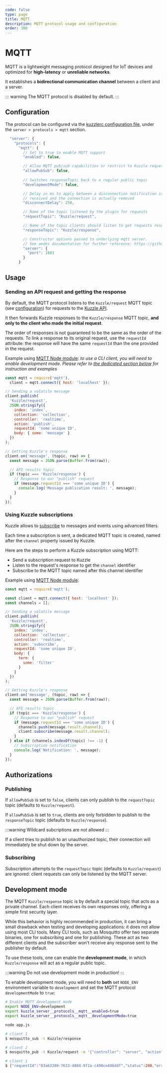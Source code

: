 ```yaml
---
code: false
type: page
title: MQTT
description: MQTT protocol usage and configuration  
order: 300
---
```


# MQTT

MQTT is a lightweight messaging protocol designed for IoT devices and optimized for **high-latency** or **unreliable networks**.  

It establishes a **bidirectional communication channel** between a client and a server.

::: warning
The MQTT protocol is disabled by default.
:::

## Configuration

The protocol can be configured via the [kuzzlerc configuration file](/core/2/guides/advanced/8-configuration), under the `server > protocols > mqtt` section.

```js
  "server": {
    "protocols": {
      "mqtt": {
        // Set to true to enable MQTT support
        "enabled": false,

        // Allow MQTT pub/sub capabilities or restrict to Kuzzle requests only
        "allowPubSub": false,
        
        // Switches responseTopic back to a regular public topic
        "developmentMode": false,

        // Delay in ms to apply between a disconnection notification is
        // received and the connection is actually removed
        "disconnectDelay": 250,

        // Name of the topic listened by the plugin for requests
        "requestTopic": "Kuzzle/request",

        // Name of the topic clients should listen to get requests result
        "responseTopic": "Kuzzle/response",

        // Constructor options passed to underlying mqtt server.
        // See aedes documentation for further reference: https://github.com/moscajs/aedes
        "server": {
          "port": 1883
        }
      }
```

## Usage

### Sending an API request and getting the response

By default, the MQTT protocol listens to the `Kuzzle/request` MQTT topic (see [configuration](#configuration)) for requests to the [Kuzzle API](/core/2/api/essentials/connecting-to-kuzzle).

It then forwards Kuzzle responses to the `Kuzzle/response` MQTT topic, **and only to the client who made the initial request**.

The order of responses is not guaranteed to be the same as the order of the requests. To link a response to its original request, use the `requestId` attribute: the response will have the same `requestId` than the one provided in the request.

Example using [MQTT Node module](https://www.npmjs.com/package/mqtt): _to use a CLI client, you will need to enable development mode. Please refer to [the dedicated section below](#development-mode) for instruction and examples_

```js
const mqtt = require('mqtt'),
  client = mqtt.connect({ host: 'localhost' });

// Sending a volatile message
client.publish(
  'Kuzzle/request',
  JSON.stringify({
    index: 'index',
    collection: 'collection',
    controller: 'realtime',
    action: 'publish',
    requestId: 'some unique ID',
    body: { some: 'message' }
  })
);

// Getting Kuzzle's response
client.on('message', (topic, raw) => {
  const message = JSON.parse(Buffer.from(raw));

  // API results topic
  if (topic === 'Kuzzle/response') {
    // Response to our "publish" request
    if (message.requestId === 'some unique ID') {
      console.log('Message publication result: ', message);
    }
  }
});
```

### Using Kuzzle subscriptions

Kuzzle allows to [subscribe](/core/2/api/controllers/realtime/subscribe) to messages and events using advanced filters.

Each time a subscription is sent, a dedicated MQTT topic is created, named after the `channel` property issued by Kuzzle.

Here are the steps to perform a Kuzzle subscription using MQTT:

- Send a subscription request to Kuzzle
- Listen to the request's response to get the `channel` identifier
- Subscribe to the MQTT topic named after this channel identifier

Example using [MQTT Node module](https://www.npmjs.com/package/mqtt):

```js
const mqtt = require('mqtt');

const client = mqtt.connect({ host: 'localhost' });
const channels = [];

// Sending a volatile message
client.publish(
  'Kuzzle/request',
  JSON.stringify({
    index: 'index',
    collection: 'collection',
    controller: 'realtime',
    action: 'subscribe',
    requestId: 'some unique ID',
    body: {
      term: {
        some: 'filter'
      }
    }
  })
);

// Getting Kuzzle's response
client.on('message', (topic, raw) => {
  const message = JSON.parse(Buffer.from(raw));

  // API results topic
  if (topic === 'Kuzzle/response') {
    // Response to our "publish" request
    if (message.requestId === 'some unique ID') {
      channels.push(message.result.channel);
      client.subscribe(message.result.channel);
    }
  } else if (channels.indexOf(topic) !== -1) {
    // Subscription notification
    console.log('Notification: ', message);
  }
});
```

## Authorizations

### Publishing

If `allowPubSub` is set to `false`, clients can only publish to the `requestTopic` topic (defaults to `Kuzzle/request`).

If `allowPubSub` is set to `true`, clients are only forbidden to publish to the `responseTopic` topic (defaults to `Kuzzle/response`).

:::warning
Wildcard subcriptions are not allowed
:::

If a client tries to publish to an unauthorized topic, their connection will immediately be shut down by the server.

### Subscribing

Subscription attempts to the `requestTopic` topic (defaults to `Kuzzle/request`) are ignored: client requests can only be listened by the MQTT server.

## Development mode

The MQTT `Kuzzle/response` topic is by default a special topic that acts as a private channel. Each client receives its own responses only, offering a simple first security layer.

While this behavior is highly recommended in production, it can bring a small drawback when testing and developing applications: it does not allow using most CLI tools.
Many CLI tools, such as Mosquitto offer two separate binaries, one for subscribing and one for publishing. These act as two different clients and the subscriber won't receive any response sent to the publisher by default.

To use these tools, one can enable the **development mode**, in which `Kuzzle/response` will act as a regular public topic.

:::warning
Do not use development mode in production!
:::

To enable development mode, you will need to **both** set `NODE_ENV` environment variable to `development` and set the MQTT protocol `developmentMode` to `true`:

```bash
# Enable MQTT development mode
export NODE_ENV=development
export kuzzle_server__protocols__mqtt__enabled=true
export kuzzle_server__protocols__mqtt__developmentMode=true

node app.js
```

```bash
# client 1
$ mosquitto_sub -t Kuzzle/response

# client 2
$ mosquitto_pub -t Kuzzle/request -m '{"controller": "server", "action": "now"}'

# client 1
$ {"requestId":"83a63209-7633-4884-9f1a-c490ce446ddf","status":200,"error":null,"controller":"server","action":"now","collection":null,"index":null,"volatile":null,"result":{"now":1509967201489}}
```
